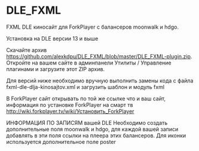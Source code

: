 # DLE_FXML
FXML DLE киносайт для ForkPlayer с балансеров  moonwalk и hdgo. 

Установка на DLE версии 13 и выше

Скачайте архив https://github.com/alexkdpu/DLE_FXML/blob/master/DLE_FXML-plugin.zip.
Откройте на вашем сайте в админпанели Утилиты / Управление плагинами и загрузите этот ZIP архив.

Для версий ниже необходимо вручную выполнить замены кода с файла fxml-dle-dlja-kinosajtov.xml и загрузить шаблон и модуль fxml


В ForkPlayer сайт открывать по той же ссылке что и ваш сайт, информация по установке ForkPlayer на смарт тв http://wiki.forkplayer.tv/wiki/Установить_ForkPlayer

ИНФОРМАЦИЯ ПО ЗАПИСЯМ вашей DLE
Необходимо создать дополнительные поля 
moonwalk и hdgo, для каждой вашей записи добавлять в эти поля ссылки на плеера этих балансеров.
Для иконки используется дополнительное поле poster
